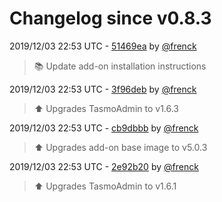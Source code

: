 # Changelog since v0.8.3

2019/12/03 22:53 UTC - [51469ea](https://github.com/hassio-addons/addon-tasmoadmin/commit/51469eae86d9a605b4020adf971dd2dbdd011d57) by [@frenck](https://github.com/frenck)
> :books: Update add-on installation instructions 

2019/12/03 22:53 UTC - [3f96deb](https://github.com/hassio-addons/addon-tasmoadmin/commit/3f96deb3d3b596fec1679597bcafdff2932e521e) by [@frenck](https://github.com/frenck)
> :arrow_up: Upgrades TasmoAdmin to v1.6.3 

2019/12/03 22:53 UTC - [cb9dbbb](https://github.com/hassio-addons/addon-tasmoadmin/commit/cb9dbbb37b6c06e0f6836ab750aaba87913c09f2) by [@frenck](https://github.com/frenck)
> :arrow_up: Upgrades add-on base image to v5.0.3 

2019/12/03 22:53 UTC - [2e92b20](https://github.com/hassio-addons/addon-tasmoadmin/commit/2e92b206e6b264d01cbce15d9294e7e479dad21e) by [@frenck](https://github.com/frenck)
> ⬆️ Upgrades TasmoAdmin to v1.6.1 


